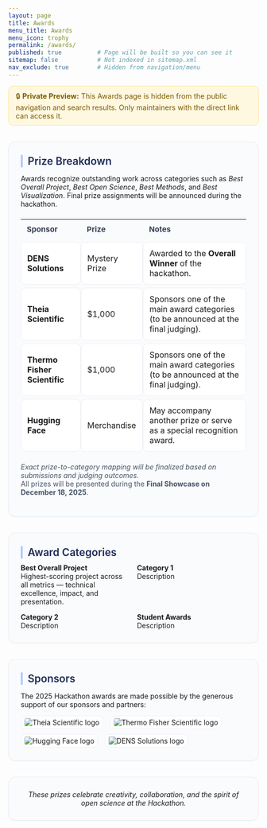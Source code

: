 ```yaml
---
layout: page
title: Awards
menu_title: Awards
menu_icon: trophy
permalink: /awards/
published: true          # Page will be built so you can see it
sitemap: false           # Not indexed in sitemap.xml
nav_exclude: true        # Hidden from navigation/menu
---
```


<style>
.section-card{
  background:#fafbfd;
  border:1px solid #e8ecf3;
  border-radius:14px;
  padding:26px 24px;
  margin:32px 0;
  box-shadow:0 1px 2px rgba(16,24,40,.04);
}
.section-card h2{
  font-size:1.3rem;
  color:#1d2a56;
  margin:0 0 10px 0;
  font-weight:600;
  border-left:4px solid #b4c8ff;
  padding-left:10px;
}
.grid-2{ display:grid; grid-template-columns:1fr 1fr; gap:14px; }
@media (max-width: 760px){ .grid-2{ grid-template-columns:1fr; } }
.table-soft{ width:100%; border-collapse:separate; border-spacing:0 6px; }
.table-soft th{ text-align:left; font-weight:700; font-size:.95rem; color:#344054; padding:10px 12px; }
.table-soft td{ background:#fff; border:1px solid #eef0f5; border-radius:10px; padding:12px; }
.logo-row{ display:flex; flex-wrap:wrap; gap:10px 14px; align-items:center; margin-top:10px; }
.logo-row img{ max-height:56px; width:auto; object-fit:contain; background:#fff; padding:.25rem .4rem; border-radius:10px; border:1px solid #eef0f5; }
.private-banner{
  background:#fff8e1; border:1px solid #ffe58f; border-radius:10px;
  padding:10px 14px; color:#7a5900; font-size:.9rem; margin-top:10px;
}
</style>

<div class="private-banner">
  🔒 <strong>Private Preview:</strong> This Awards page is hidden from the public navigation and search results.
  Only maintainers with the direct link can access it.
</div>

<div class="section-card">
  <h2>Prize Breakdown</h2>

  <p>
    Awards recognize outstanding work across categories such as <em>Best Overall Project</em>,
    <em>Best Open Science</em>, <em>Best Methods</em>, and <em>Best Visualization</em>.
    Final prize assignments will be announced during the hackathon.
  </p>

  <table class="table-soft">
    <thead><tr><th>Sponsor</th><th>Prize</th><th>Notes</th></tr></thead>
    <tbody>
      <tr>
        <td><strong>DENS Solutions</strong></td>
        <td>Mystery Prize</td>
        <td>Awarded to the <strong>Overall Winner</strong> of the hackathon.</td>
      </tr>
      <tr>
        <td><strong>Theia Scientific</strong></td>
        <td>$1,000</td>
        <td>Sponsors one of the main award categories (to be announced at the final judging).</td>
      </tr>
      <tr>
        <td><strong>Thermo Fisher Scientific</strong></td>
        <td>$1,000</td>
        <td>Sponsors one of the main award categories (to be announced at the final judging).</td>
      </tr>
      <tr>
        <td><strong>Hugging Face</strong></td>
        <td>Merchandise</td>
        <td>May accompany another prize or serve as a special recognition award.</td>
      </tr>
    </tbody>
  </table>

  <p style="margin-top:8px; color:#475467;">
    <em>Exact prize-to-category mapping will be finalized based on submissions and judging outcomes.</em><br>
    All prizes will be presented during the <strong>Final Showcase on December 18, 2025</strong>.
  </p>
</div>

<div class="section-card">
  <h2>Award Categories</h2>
  <div class="grid-2">
    <div>
      <strong>Best Overall Project</strong><br>
      Highest-scoring project across all metrics — technical excellence, impact, and presentation.
    </div>
    <div>
      <strong>Category 1</strong><br>
      Description
    </div>
    <div>
      <strong>Category 2</strong><br>
      Description
    </div>
    <div>
      <strong>Student Awards</strong><br>
      Description
    </div>
  </div>
</div>

<div class="section-card">
  <h2>Sponsors</h2>
  <p>
    The 2025 Hackathon awards are made possible by the generous support of our sponsors and partners:
  </p>
  <div class="logo-row">
    <img src="{{ '/assets/TheiaScientific.png' | relative_url }}" alt="Theia Scientific logo">
    <img src="{{ '/assets/tf_logo.png' | relative_url }}" alt="Thermo Fisher Scientific logo">
    <img src="{{ '/assets/HuggingFace.png' | relative_url }}" alt="Hugging Face logo">
    <img src="{{ '/assets/DENS.png' | relative_url }}" alt="DENS Solutions logo">
  </div>
</div>

<div class="section-card" style="text-align:center;">
  <em>These prizes celebrate creativity, collaboration, and the spirit of open science at the Hackathon.</em>
</div>
